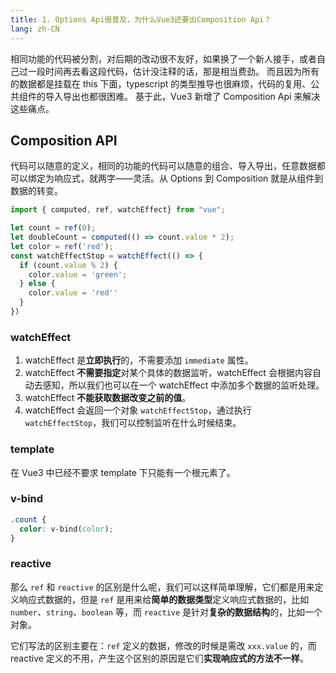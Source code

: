 ```yaml
---
title: 1. Options Api很普及，为什么Vue3还要出Composition Api？
lang: zh-CN
---
```


相同功能的代码被分割，对后期的改动很不友好，如果换了一个新人接手，或者自己过一段时间再去看这段代码，估计没注释的话，那是相当费劲。 而且因为所有的数据都是挂载在 this 下面，typescript 的类型推导也很麻烦，代码的复用、公共组件的导入导出也都很困难。 基于此，Vue3 新增了 Composition Api 来解决这些痛点。

## Composition API

代码可以随意的定义，相同的功能的代码可以随意的组合、导入导出，任意数据都可以绑定为响应式，就两字——灵活。从 Options 到 Composition 就是从组件到数据的转变。

```js
import { computed, ref, watchEffect} from "vue";

let count = ref(0);
let doubleCount = computed(() => count.value * 2);
let color = ref('red');
const watchEffectStop = watchEffect(() => {
  if (count.value % 2) {
    color.value = 'green';
  } else {
    color.value = 'red''
  }
})
```

### watchEffect

1. watchEffect 是**立即执行**的，不需要添加 `immediate` 属性。
2. watchEffect **不需要指定**对某个具体的数据监听，watchEffect 会根据内容自动去感知，所以我们也可以在一个 watchEffect 中添加多个数据的监听处理。
3. watchEffect **不能获取数据改变之前的值**。
4. watchEffect 会返回一个对象 `watchEffectStop`，通过执行 `watchEffectStop`，我们可以控制监听在什么时候结束。

### template

在 Vue3 中已经不要求 template 下只能有一个根元素了。

### v-bind

```css
.count {
  color: v-bind(color);
}
```

### reactive

那么 `ref` 和 `reactive` 的区别是什么呢，我们可以这样简单理解，它们都是用来定义响应式数据的，但是 `ref` 是用来给**简单的数据类型**定义响应式数据的，比如 `number`、`string`、`boolean` 等，而 `reactive` 是针对**复杂的数据结构**的，比如一个对象。

它们写法的区别主要在：`ref` 定义的数据，修改的时候是需改 `xxx.value` 的，而 reactive 定义的不用，产生这个区别的原因是它们**实现响应式的方法不一样**。

